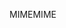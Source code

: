 <span data-ttu-id="46865-101">MIME</span><span class="sxs-lookup"><span data-stu-id="46865-101">MIME</span></span>